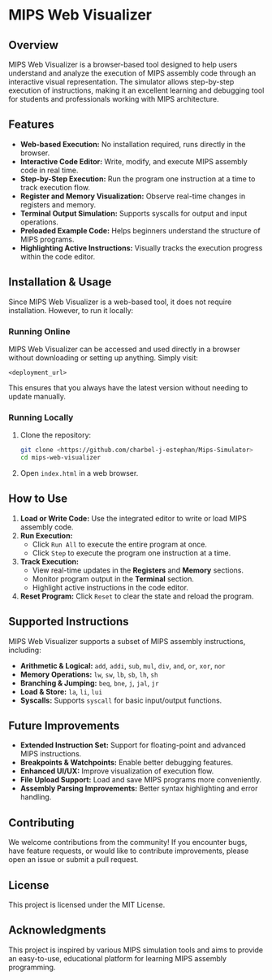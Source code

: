 # MIPS Web Visualizer

## Overview
MIPS Web Visualizer is a browser-based tool designed to help users understand and analyze the execution of MIPS assembly code through an interactive visual representation. The simulator allows step-by-step execution of instructions, making it an excellent learning and debugging tool for students and professionals working with MIPS architecture.

## Features
- **Web-based Execution:** No installation required, runs directly in the browser.
- **Interactive Code Editor:** Write, modify, and execute MIPS assembly code in real time.
- **Step-by-Step Execution:** Run the program one instruction at a time to track execution flow.
- **Register and Memory Visualization:** Observe real-time changes in registers and memory.
- **Terminal Output Simulation:** Supports syscalls for output and input operations.
- **Preloaded Example Code:** Helps beginners understand the structure of MIPS programs.
- **Highlighting Active Instructions:** Visually tracks the execution progress within the code editor.

## Installation & Usage
Since MIPS Web Visualizer is a web-based tool, it does not require installation. However, to run it locally:

### Running Online
MIPS Web Visualizer can be accessed and used directly in a browser without downloading or setting up anything. Simply visit:
```
<deployment_url>
```
This ensures that you always have the latest version without needing to update manually.

### Running Locally
1. Clone the repository:
   ```sh
   git clone <https://github.com/charbel-j-estephan/Mips-Simulator>
   cd mips-web-visualizer
   ```
2. Open `index.html` in a web browser.

## How to Use
1. **Load or Write Code:** Use the integrated editor to write or load MIPS assembly code.
2. **Run Execution:**
   - Click `Run All` to execute the entire program at once.
   - Click `Step` to execute the program one instruction at a time.
3. **Track Execution:**
   - View real-time updates in the **Registers** and **Memory** sections.
   - Monitor program output in the **Terminal** section.
   - Highlight active instructions in the code editor.
4. **Reset Program:** Click `Reset` to clear the state and reload the program.

## Supported Instructions
MIPS Web Visualizer supports a subset of MIPS assembly instructions, including:
- **Arithmetic & Logical:** `add`, `addi`, `sub`, `mul`, `div`, `and`, `or`, `xor`, `nor`
- **Memory Operations:** `lw`, `sw`, `lb`, `sb`, `lh`, `sh`
- **Branching & Jumping:** `beq`, `bne`, `j`, `jal`, `jr`
- **Load & Store:** `la`, `li`, `lui`
- **Syscalls:** Supports `syscall` for basic input/output functions.

## Future Improvements
- **Extended Instruction Set:** Support for floating-point and advanced MIPS instructions.
- **Breakpoints & Watchpoints:** Enable better debugging features.
- **Enhanced UI/UX:** Improve visualization of execution flow.
- **File Upload Support:** Load and save MIPS programs more conveniently.
- **Assembly Parsing Improvements:** Better syntax highlighting and error handling.

## Contributing
We welcome contributions from the community! If you encounter bugs, have feature requests, or would like to contribute improvements, please open an issue or submit a pull request.

## License
This project is licensed under the MIT License.

## Acknowledgments
This project is inspired by various MIPS simulation tools and aims to provide an easy-to-use, educational platform for learning MIPS assembly programming.

